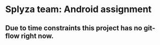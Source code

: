 # Splyza team: Android assignment 
## Due to time constraints this project has no git-flow right now. 
